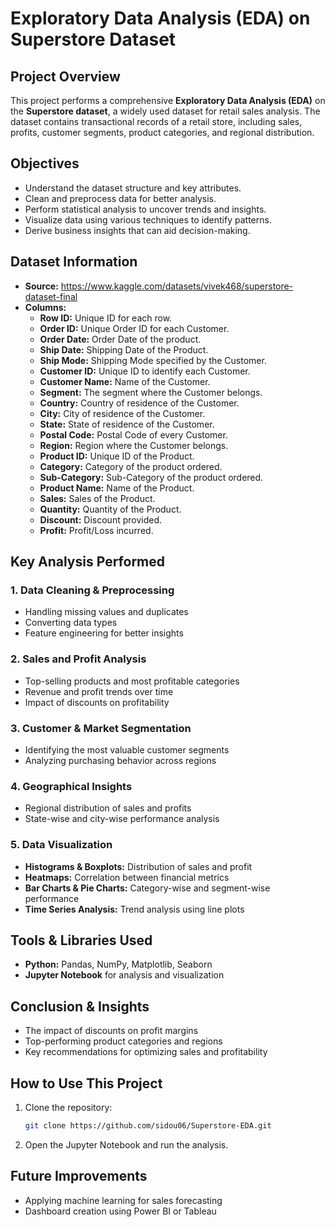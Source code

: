 # **Exploratory Data Analysis (EDA) on Superstore Dataset**

## **Project Overview**
This project performs a comprehensive **Exploratory Data Analysis (EDA)** on the **Superstore dataset**, a widely used dataset for retail sales analysis. The dataset contains transactional records of a retail store, including sales, profits, customer segments, product categories, and regional distribution.

## **Objectives**
- Understand the dataset structure and key attributes.
- Clean and preprocess data for better analysis.
- Perform statistical analysis to uncover trends and insights.
- Visualize data using various techniques to identify patterns.
- Derive business insights that can aid decision-making.

## **Dataset Information**
- **Source:** https://www.kaggle.com/datasets/vivek468/superstore-dataset-final
- **Columns:**
  - **Row ID:** Unique ID for each row.
  - **Order ID:** Unique Order ID for each Customer.
  - **Order Date:** Order Date of the product.
  - **Ship Date:** Shipping Date of the Product.
  - **Ship Mode:** Shipping Mode specified by the Customer.
  - **Customer ID:** Unique ID to identify each Customer.
  - **Customer Name:** Name of the Customer.
  - **Segment:** The segment where the Customer belongs.
  - **Country:** Country of residence of the Customer.
  - **City:** City of residence of the Customer.
  - **State:** State of residence of the Customer.
  - **Postal Code:** Postal Code of every Customer.
  - **Region:** Region where the Customer belongs.
  - **Product ID:** Unique ID of the Product.
  - **Category:** Category of the product ordered.
  - **Sub-Category:** Sub-Category of the product ordered.
  - **Product Name:** Name of the Product.
  - **Sales:** Sales of the Product.
  - **Quantity:** Quantity of the Product.
  - **Discount:** Discount provided.
  - **Profit:** Profit/Loss incurred.

## **Key Analysis Performed**
### **1. Data Cleaning & Preprocessing**
- Handling missing values and duplicates
- Converting data types
- Feature engineering for better insights

### **2. Sales and Profit Analysis**
- Top-selling products and most profitable categories
- Revenue and profit trends over time
- Impact of discounts on profitability

### **3. Customer & Market Segmentation**
- Identifying the most valuable customer segments
- Analyzing purchasing behavior across regions

### **4. Geographical Insights**
- Regional distribution of sales and profits
- State-wise and city-wise performance analysis

### **5. Data Visualization**
- **Histograms & Boxplots:** Distribution of sales and profit
- **Heatmaps:** Correlation between financial metrics
- **Bar Charts & Pie Charts:** Category-wise and segment-wise performance
- **Time Series Analysis:** Trend analysis using line plots

## **Tools & Libraries Used**
- **Python:** Pandas, NumPy, Matplotlib, Seaborn
- **Jupyter Notebook** for analysis and visualization

## **Conclusion & Insights**
- The impact of discounts on profit margins
- Top-performing product categories and regions
- Key recommendations for optimizing sales and profitability

## **How to Use This Project**
1. Clone the repository:
   ```sh
   git clone https://github.com/sidou06/Superstore-EDA.git
   ```
2. Open the Jupyter Notebook and run the analysis.

## **Future Improvements**
- Applying machine learning for sales forecasting
- Dashboard creation using Power BI or Tableau